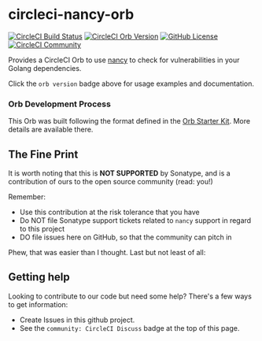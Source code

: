 <!--

    Sonatype Nexus (TM) Open Source Version
    Copyright (c) 2020-present Sonatype, Inc.
    All rights reserved. Includes the third-party code listed at http://links.sonatype.com/products/nexus/oss/attributions.

    Sonatype Nexus (TM) Professional Version is available from Sonatype, Inc. "Sonatype" and "Sonatype Nexus" are trademarks
    of Sonatype, Inc. Apache Maven is a trademark of the Apache Software Foundation. M2eclipse is a trademark of the
    Eclipse Foundation. All other trademarks are the property of their respective owners.

-->

# circleci-nancy-orb 
[![CircleCI Build Status](https://circleci.com/gh/sonatype-nexus-community/circleci-nancy-orb.svg?style=shield "CircleCI Build Status")](https://circleci.com/gh/sonatype-nexus-community/circleci-nancy-orb) [![CircleCI Orb Version](https://img.shields.io/badge/endpoint.svg?url=https://badges.circleci.io/orb/sonatype-nexus-community/circleci-nancy-orb)](https://circleci.com/orbs/registry/orb/sonatype-nexus-community/circleci-nancy-orb) [![GitHub License](https://img.shields.io/badge/license-MIT-lightgrey.svg)](https://raw.githubusercontent.com/sonatype-nexus-community/circleci-nancy-orb/master/LICENSE) [![CircleCI Community](https://img.shields.io/badge/community-CircleCI%20Discuss-343434.svg)](https://discuss.circleci.com/c/ecosystem/orbs)

Provides a CircleCI Orb to use [nancy](https://github.com/sonatype-nexus-community/nancy) to check for vulnerabilities in your Golang dependencies.

Click the `orb version` badge above for usage examples and documentation.
 
### Orb Development Process

  This Orb was built following the format defined in the [Orb Starter Kit](https://github.com/CircleCI-Public/orb-starter-kit#orb-starter-kit--).
  More details are available there.

## The Fine Print

It is worth noting that this is **NOT SUPPORTED** by Sonatype, and is a contribution of ours
to the open source community (read: you!)

Remember:

* Use this contribution at the risk tolerance that you have
* Do NOT file Sonatype support tickets related to `nancy` support in regard to this project
* DO file issues here on GitHub, so that the community can pitch in

Phew, that was easier than I thought. Last but not least of all:

## Getting help

Looking to contribute to our code but need some help? There's a few ways to get information:

* Create Issues in this github project.
* See the `community: CircleCI Discuss` badge at the top of this page.

